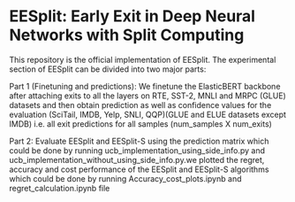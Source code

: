 # EESplit: Early Exit in Deep Neural Networks with Split Computing
This repository is the official implementation of EESplit. The experimental section of EESplit can be divided into two major parts:

Part 1 (Finetuning and predictions): We finetune the ElasticBERT backbone after attaching exits to all the layers on RTE, SST-2, MNLI and MRPC (GLUE) datasets and then obtain prediction as well as confidence values for the evaluation (SciTail, IMDB, Yelp, SNLI, QQP)(GLUE and ELUE datasets except IMDB) i.e. all exit predictions for all samples (num_samples X num_exits)

Part 2: Evaluate EESplit and EESplit-S using the prediction matrix which could be done by running ucb_implementation_using_side_info.py and ucb_implementation_without_using_side_info.py.we plotted the regret, accuracy and cost performance of the EESplit and EESplit-S algorithms which could be done by running Accuracy_cost_plots.ipynb and regret_calculation.ipynb file  
